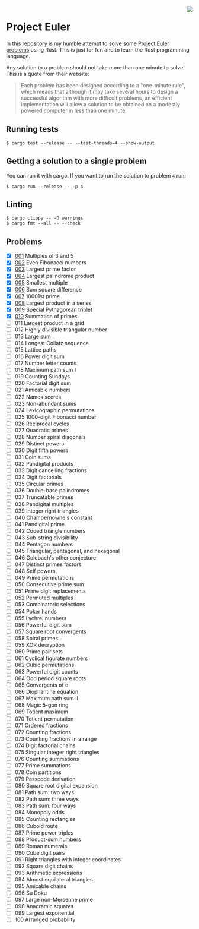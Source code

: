 <img align="right" src="https://projecteuler.net/images/clipart/euler_portrait.png">

<h1>Project Euler</h1>

In this repository is my humble attempt to solve some [Project Euler problems](https://projecteuler.net/archives)
using Rust. This is just for fun and to learn the Rust programming language.

Any solution to a problem should not take more than one minute to solve! This is a quote from their website:

> Each problem has been designed according to a "one-minute rule", which means that although it may take several hours to design a successful algorithm with more difficult problems, an efficient implementation will allow a solution to be obtained on a modestly powered computer in less than one minute.

## Running tests

```console
$ cargo test --release -- --test-threads=4 --show-output
```

## Getting a solution to a single problem

You can run it with cargo. If you want to run the solution to problem `4` run:

```console
$ cargo run --release -- -p 4
```

## Linting

```
$ cargo clippy -- -D warnings
$ cargo fmt --all -- --check
```

## Problems

- [x] [001](src/001/main.rs) Multiples of 3 and 5
- [x] [002](src/002/main.rs) Even Fibonacci numbers
- [x] [003](src/003/main.rs) Largest prime factor
- [x] [004](src/004/main.rs) Largest palindrome product
- [x] [005](src/005/main.rs) Smallest multiple
- [x] [006](src/006/main.rs) Sum square difference
- [x] [007](src/007/main.rs) 10001st prime
- [x] [008](src/008/main.rs) Largest product in a series
- [x] [009](src/009/main.rs) Special Pythagorean triplet
- [x] [010](src/010/main.rs) Summation of primes
- [ ] 011 Largest product in a grid
- [ ] 012 Highly divisible triangular number
- [ ] 013 Large sum
- [ ] 014 Longest Collatz sequence
- [ ] 015 Lattice paths
- [ ] 016 Power digit sum
- [ ] 017 Number letter counts
- [ ] 018 Maximum path sum I
- [ ] 019 Counting Sundays
- [ ] 020 Factorial digit sum
- [ ] 021 Amicable numbers
- [ ] 022 Names scores
- [ ] 023 Non-abundant sums
- [ ] 024 Lexicographic permutations
- [ ] 025 1000-digit Fibonacci number
- [ ] 026 Reciprocal cycles
- [ ] 027 Quadratic primes
- [ ] 028 Number spiral diagonals
- [ ] 029 Distinct powers
- [ ] 030 Digit fifth powers
- [ ] 031 Coin sums
- [ ] 032 Pandigital products
- [ ] 033 Digit cancelling fractions
- [ ] 034 Digit factorials
- [ ] 035 Circular primes
- [ ] 036 Double-base palindromes
- [ ] 037 Truncatable primes
- [ ] 038 Pandigital multiples
- [ ] 039 Integer right triangles
- [ ] 040 Champernowne's constant
- [ ] 041 Pandigital prime
- [ ] 042 Coded triangle numbers
- [ ] 043 Sub-string divisibility
- [ ] 044 Pentagon numbers
- [ ] 045 Triangular, pentagonal, and hexagonal
- [ ] 046 Goldbach's other conjecture
- [ ] 047 Distinct primes factors
- [ ] 048 Self powers
- [ ] 049 Prime permutations
- [ ] 050 Consecutive prime sum
- [ ] 051 Prime digit replacements
- [ ] 052 Permuted multiples
- [ ] 053 Combinatoric selections
- [ ] 054 Poker hands
- [ ] 055 Lychrel numbers
- [ ] 056 Powerful digit sum
- [ ] 057 Square root convergents
- [ ] 058 Spiral primes
- [ ] 059 XOR decryption
- [ ] 060 Prime pair sets
- [ ] 061 Cyclical figurate numbers
- [ ] 062 Cubic permutations
- [ ] 063 Powerful digit counts
- [ ] 064 Odd period square roots
- [ ] 065 Convergents of e
- [ ] 066 Diophantine equation
- [ ] 067 Maximum path sum II
- [ ] 068 Magic 5-gon ring
- [ ] 069 Totient maximum
- [ ] 070 Totient permutation
- [ ] 071 Ordered fractions
- [ ] 072 Counting fractions
- [ ] 073 Counting fractions in a range
- [ ] 074 Digit factorial chains
- [ ] 075 Singular integer right triangles
- [ ] 076 Counting summations
- [ ] 077 Prime summations
- [ ] 078 Coin partitions
- [ ] 079 Passcode derivation
- [ ] 080 Square root digital expansion
- [ ] 081 Path sum: two ways
- [ ] 082 Path sum: three ways
- [ ] 083 Path sum: four ways
- [ ] 084 Monopoly odds
- [ ] 085 Counting rectangles
- [ ] 086 Cuboid route
- [ ] 087 Prime power triples
- [ ] 088 Product-sum numbers
- [ ] 089 Roman numerals
- [ ] 090 Cube digit pairs
- [ ] 091 Right triangles with integer coordinates
- [ ] 092 Square digit chains
- [ ] 093 Arithmetic expressions
- [ ] 094 Almost equilateral triangles
- [ ] 095 Amicable chains
- [ ] 096 Su Doku
- [ ] 097 Large non-Mersenne prime
- [ ] 098 Anagramic squares
- [ ] 099 Largest exponential
- [ ] 100 Arranged probability

